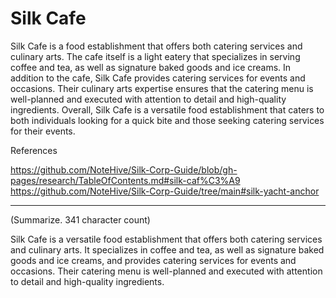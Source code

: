 # Silk Cafe

Silk Cafe is a food establishment that offers both catering services and culinary arts. The cafe itself is a light eatery that specializes in serving coffee and tea, as well as signature baked goods and ice creams. In addition to the cafe, Silk Cafe provides catering services for events and occasions. Their culinary arts expertise ensures that the catering menu is well-planned and executed with attention to detail and high-quality ingredients. 
Overall, Silk Cafe is a versatile food establishment that caters to both individuals looking for a quick bite and those seeking catering services for their events.

References

https://github.com/NoteHive/Silk-Corp-Guide/blob/gh-pages/research/TableOfContents.md#silk-caf%C3%A9
https://github.com/NoteHive/Silk-Corp-Guide/tree/main#silk-yacht-anchor

--------

(Summarize. 341 character count)

Silk Cafe is a versatile food establishment that offers both catering services and culinary arts. It specializes in coffee and tea, as well as signature baked goods and ice creams, and provides catering services for events and occasions. Their catering menu is well-planned and executed with attention to detail and high-quality ingredients.
